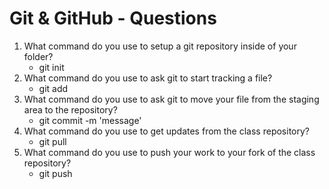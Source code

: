 # Git & GitHub - Questions

1. What command do you use to setup a git repository inside of your folder?
    - git init
1. What command do you use to ask git to start tracking a file?
    - git add 
1. What command do you use to ask git to move your file from the staging area to the repository?
    - git commit -m 'message'
1. What command do you use to get updates from the class repository?
    - git pull
1. What command do you use to push your work to your fork of the class repository?
    - git push
